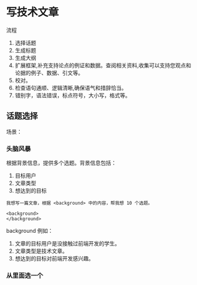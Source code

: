 # 写技术文章
流程
1. 选择话题
2. 生成标题
3. 生成大纲
4. 扩展框架,补充支持论点的例证和数据。查阅相关资料,收集可以支持您观点和论据的例子、数据、引文等。
5. 校对。
  1. 检查语句通顺、逻辑清晰,确保语气和措辞恰当。
  2. 错别字，语法错误，标点符号，大小写，格式等。

## 话题选择
场景：

### 头脑风暴
根据背景信息，提供多个选题。背景信息包括：
1. 目标用户
2. 文章类型
3. 想达到的目标

```
我想写一篇文章，根据 <background> 中的内容，帮我想 10 个选题。

<background>
</background>
```

background 例如：
1. 文章的目标用户是没接触过前端开发的学生。
2. 文章类型是技术文章。
3. 想达到的目标对前端开发感兴趣。


### 从里面选一个
